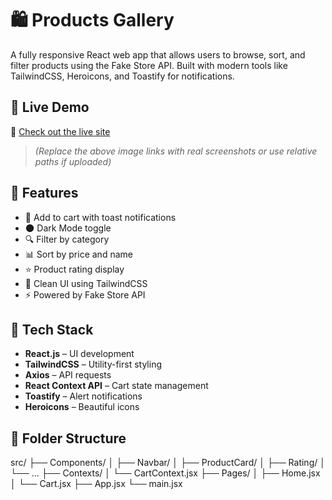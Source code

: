 # 🛍️ Products Gallery

A fully responsive React web app that allows users to browse, sort, and filter products using the Fake Store API. Built with modern tools like TailwindCSS, Heroicons, and Toastify for notifications.

## 🚀 Live Demo

🔗 [Check out the live site](https://moham60.github.io/products-gallery/)


> *(Replace the above image links with real screenshots or use relative paths if uploaded)*

## 📝 Features

- 🛒 Add to cart with toast notifications
- 🌑 Dark Mode toggle
- 🔍 Filter by category
- 📊 Sort by price and name
- ⭐ Product rating display
- 🧾 Clean UI using TailwindCSS
- ⚡ Powered by Fake Store API

## 🧱 Tech Stack

- **React.js** – UI development
- **TailwindCSS** – Utility-first styling
- **Axios** – API requests
- **React Context API** – Cart state management
- **Toastify** – Alert notifications
- **Heroicons** – Beautiful icons

## 📁 Folder Structure
src/
├── Components/
│ ├── Navbar/
│ ├── ProductCard/
│ ├── Rating/
│ └── ...
├── Contexts/
│ └── CartContext.jsx
├── Pages/
│ ├── Home.jsx
│ └── Cart.jsx
├── App.jsx
└── main.jsx

